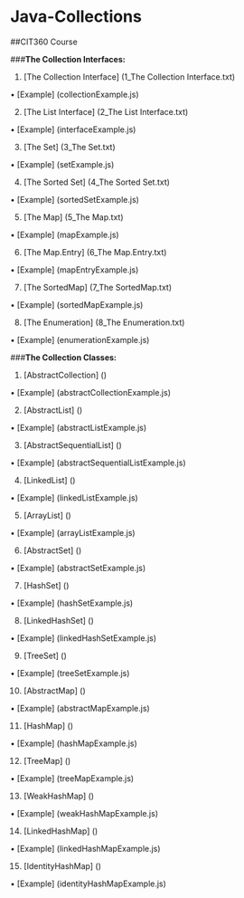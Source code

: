 # Java-Collections

##CIT360 Course


###**The Collection Interfaces:**

1) [The Collection Interface] (1_The Collection Interface.txt)

  • [Example] (collectionExample.js)

2) [The List Interface] (2_The List Interface.txt)

  • [Example] (interfaceExample.js)

3) [The Set] (3_The Set.txt)

  • [Example] (setExample.js)

4) [The Sorted Set] (4_The Sorted Set.txt)

  • [Example] (sortedSetExample.js)

5) [The Map] (5_The Map.txt)

  • [Example] (mapExample.js)

6) [The Map.Entry] (6_The Map.Entry.txt)

  • [Example] (mapEntryExample.js)

7) [The SortedMap] (7_The SortedMap.txt)

  • [Example] (sortedMapExample.js)

8) [The Enumeration] (8_The Enumeration.txt)

  • [Example] (enumerationExample.js)


###**The Collection Classes:**


1) [AbstractCollection] ()

  • [Example] (abstractCollectionExample.js)

2) [AbstractList] ()

  • [Example] (abstractListExample.js)

3) [AbstractSequentialList] ()

  • [Example] (abstractSequentialListExample.js)

4) [LinkedList] ()

  • [Example] (linkedListExample.js)

5) [ArrayList] ()

  • [Example] (arrayListExample.js)

6) [AbstractSet] ()

  • [Example] (abstractSetExample.js)

7) [HashSet] ()

  • [Example] (hashSetExample.js)

8) [LinkedHashSet] ()

  • [Example] (linkedHashSetExample.js)

9) [TreeSet] ()

  • [Example] (treeSetExample.js)

10) [AbstractMap] ()

  • [Example] (abstractMapExample.js)

11) [HashMap] ()

  • [Example] (hashMapExample.js)

12) [TreeMap] ()

  • [Example] (treeMapExample.js)

13) [WeakHashMap] ()

  • [Example] (weakHashMapExample.js)
  
14) [LinkedHashMap] ()

  • [Example] (linkedHashMapExample.js)

15) [IdentityHashMap] ()

  • [Example] (identityHashMapExample.js)
